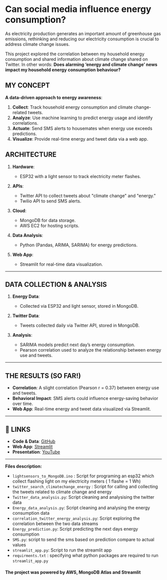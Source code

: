 # Can social media influence energy consumption?

As electricity production generates an important amount of greenhouse gas emissions, rethinking and reducing our electricity consumption is crucial to address climate change issues. 

This project explored the correlation between my household energy consumption and shared information about climate change shared on Twitter.
In other words: **Does  alarming ‘energy and climate change’ news impact my household energy consumption behaviour?** 

## MY CONCEPT

**A data-driven approach to energy awareness**:  
1. **Collect**: Track household energy consumption and climate change-related tweets.  
2. **Analyze**: Use machine learning to predict energy usage and identify correlations.  
3. **Actuate**: Send SMS alerts to housemates when energy use exceeds predictions.  
4. **Visualize**: Provide real-time energy and tweet data via a web app.  

## ARCHITECTURE

1. **Hardware**:  
   - ESP32 with a light sensor to track electricity meter flashes.  

2. **APIs**:  
   - Twitter API to collect tweets about "climate change" and "energy."  
   - Twilio API to send SMS alerts.  

3. **Cloud**:  
   - MongoDB for data storage.  
   - AWS EC2 for hosting scripts.  

4. **Data Analysis**:  
   - Python (Pandas, ARIMA, SARIMA) for energy predictions.  

5. **Web App**:  
   - Streamlit for real-time data visualization.  

---

## DATA COLLECTION & ANALYSIS

1. **Energy Data**:  
   - Collected via ESP32 and light sensor, stored in MongoDB.  

2. **Twitter Data**:  
   - Tweets collected daily via Twitter API, stored in MongoDB.  

3. **Analysis**:  
   - SARIMA models predict next day’s energy consumption.  
   - Pearson correlation used to analyze the relationship between energy use and tweets.  

---

## THE RESULTS (SO FAR!)

- **Correlation**: A slight correlation (Pearson r = 0.37) between energy use and tweets.  
- **Behavioral Impact**: SMS alerts could influence energy-saving behavior over time.  
- **Web App**: Real-time energy and tweet data visualized via Streamlit.  

---

## 🔗 LINKS

- **Code & Data**: [GitHub](https://github.com/cocoritz/SIOT_coursework)  
- **Web App**: [Streamlit](https://share.streamlit.io/cocoritz/siot_coursework/main/streamlit_app.py)  
- **Presentation**: [YouTube](https://www.youtube.com/watch?v=xOVhrPEBo9Y)  

---

**Files description:**

* `lightsensors_to_MongoDB.ino` : Script for programing an esp32 which collect flashing light on my electricity meters ( 1 flashe = 1 Wh)
* `twitter_search_climatechange_energy` : Script for calling and collecting the tweets related to climate change and energy
* `Twitter_data_analysis.py`: Script cleaning and analysising the twitter data
* `Energy_data_analysis.py`: Script cleaning and analysing  the energy consumption data
* `correlation_twitter_energy_analysis.py`: Script exploring the correlation between the two data streams 
* `Energy_prediction.py`: Script predicting the next days energy consumption
* `SMS.py`: script to send the sms based on prediction compare to actual values
* `streamlit_app.py`: Script to run the streamlit app 
* `requirments.txt` : specifying what python packages are required to run `streamlit_app.py`

#### The project was powered by AWS, MongoDB Atlas and Streamlit
